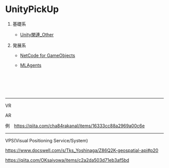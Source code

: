 # UnityPickUp
   
   1. 基礎系
      - [Unity関連_Other](3_1_Other/3_1_Other.md)

   2. 発展系
       -  <a href="https://drive.google.com/drive/folders/1gUOwsJvWfTcIOitGhQpPudrnVWQn3IiW" target="_blank">NetCode for GameObjects</a>

       - [MLAgents](3_3_MLAgents/3_0_MLAgents.md)
 
<br>
<br>
<br>
<br>

----
VR

AR

例　https://qiita.com/cha84rakanal/items/16333cc88a2969a00c6e

---

VPS(Visual Positioning Service/System)

https://www.docswell.com/s/Tks_Yoshinaga/Z86Q2K-geospatial-api#p20


https://qiita.com/OKsaiyowa/items/c2a2da503d71eb3af5bd
